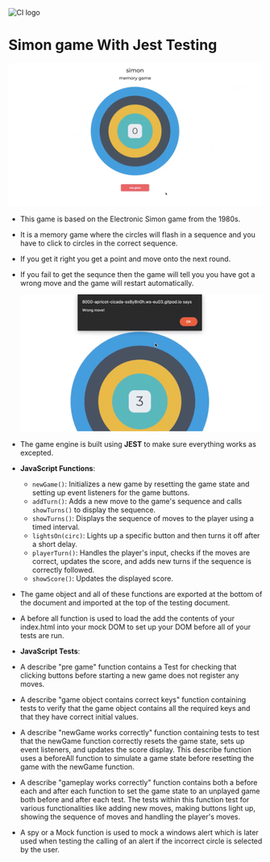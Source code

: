 ![CI logo](https://codeinstitute.s3.amazonaws.com/fullstack/ci_logo_small.png)

# Simon game With Jest Testing


![](docs/simon_game.png)

- This game is based on the Electronic Simon game from the 1980s.

- It is  a memory game where the circles will flash in a sequence and you have to click to circles in the correct sequence.

- If you get it right you get a point and move onto the next round.

- If you fail to get the sequnce then the game will tell you you have got a wrong move and the game will restart automatically.

    ![](docs/wrong_move.png)

- The game engine is built using **JEST** to make sure everything works as excepted.


- **JavaScript Functions**:
  - `newGame()`: Initializes a new game by resetting the game state and setting up event listeners for the game buttons.
  - `addTurn()`: Adds a new move to the game's sequence and calls `showTurns()` to display the sequence.
  - `showTurns()`: Displays the sequence of moves to the player using a timed interval.
  - `lightsOn(circ)`: Lights up a specific button and then turns it off after a short delay.
  - `playerTurn()`: Handles the player's input, checks if the moves are correct, updates the score, and adds new turns if the sequence is correctly followed.
  - `showScore()`: Updates the displayed score.


- The game object and all of these functions are exported at the bottom of the document and imported at the top of the testing document.

- A before all function is used to load the add the contents of your index.html into your mock DOM to set up your DOM before all of your tests are run.

- **JavaScript Tests**:
- A describe "pre game" function contains a Test for checking that clicking buttons before starting a new game does not register any moves.

- A describe "game object contains correct keys" function containing tests to verify that the game object contains all the required keys and that they have correct initial values.

- A describe "newGame works correctly" function containing tests to test that the newGame function correctly resets the game state, sets up event listeners, and updates the score display. This describe function uses a beforeAll function to simulate a game state before resetting the game with the newGame function.

- A describe "gameplay works correctly" function contains both a before each and after each function to set the game state to an unplayed game both before and after each test. The tests within this function test for various functionalities like adding new moves, making buttons light up, showing the sequence of moves and handling the player's moves.

- A spy or a Mock function is used to mock a windows alert which is later used when testing the calling of an alert if the incorrect circle is selected by the user.


